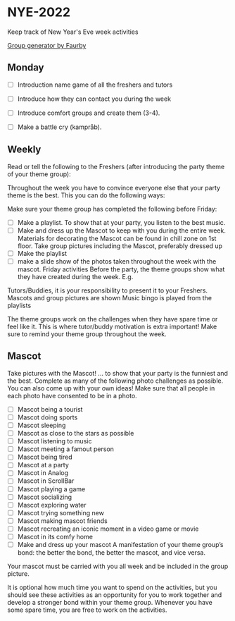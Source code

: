 # NYE-2022
Keep track of New Year's Eve week activities

[Group generator by Faurby](https://github.com/Faurby/GroupGenerator)

## Monday
- [ ] Introduction name game of all the freshers and tutors
- [ ] Introduce how they can contact you during the week
- [ ] Introduce comfort groups and create them (3-4).
- [ ] Make a battle cry (kampråb).


## Weekly
Read or tell the following to the Freshers (after introducing the party theme of your theme
group):

Throughout the week you have to convince everyone else that your party theme is the
best. This you can do the following ways:

Make sure your theme group has completed the following before Friday:

- [ ] Make a playlist. To show that at your party, you listen to the best music.
- [ ] Make and dress up the Mascot to keep with you during the entire week. Materials for
decorating the Mascot can be found in chill zone on 1st floor.
Take group pictures including the Mascot, preferably dressed up
- [ ] Make the playlist
- [ ] make a slide show of the photos taken throughout the week with the mascot.
Friday activities
Before the party, the theme groups show what they have created during the week. E.g.

Tutors/Buddies, it is your responsibility to present it to your Freshers.
Mascots and group pictures are shown
Music bingo is played from the playlists

The theme groups work on the challenges when they have spare time or feel like it. This
is where tutor/buddy motivation is extra important! Make sure to remind your theme
group throughout the week.



## Mascot
Take pictures with the Mascot!
... to show that your party is the funniest and the best. Complete as many of the following
photo challenges as possible. You can also come up with your own ideas! Make sure that
all people in each photo have consented to be in a photo.

- [ ] Mascot being a tourist
- [ ] Mascot doing sports
- [ ] Mascot sleeping
- [ ] Mascot as close to the stars as possible
- [ ] Mascot listening to music
- [ ] Mascot meeting a famout person
- [ ] Mascot being tired
- [ ] Mascot at a party
- [ ] Mascot in Analog
- [ ] Mascot in ScrollBar
- [ ] Mascot playing a game
- [ ] Mascot socializing
- [ ] Mascot exploring water
- [ ] Mascot trying something new
- [ ] Mascot making mascot friends
- [ ] Mascot recreating an iconic moment in a video game or movie
- [ ] Mascot in its comfy home
- [ ] Make and dress up your mascot A manifestation of your theme group’s bond: the better the bond, the better the
mascot, and vice versa. 

Your mascot must be carried with you all week and be included in
the group picture.

It is optional how much time you want to spend on the activities, but you should see these
activities as an opportunity for you to work together and develop a stronger bond within
your theme group. Whenever you have some spare time, you are free to work on the
activities.
